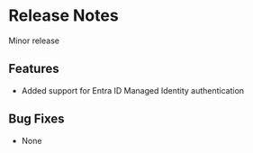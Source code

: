 # Release Notes
Minor release

## Features
- Added support for Entra ID Managed Identity authentication

## Bug Fixes
- None
